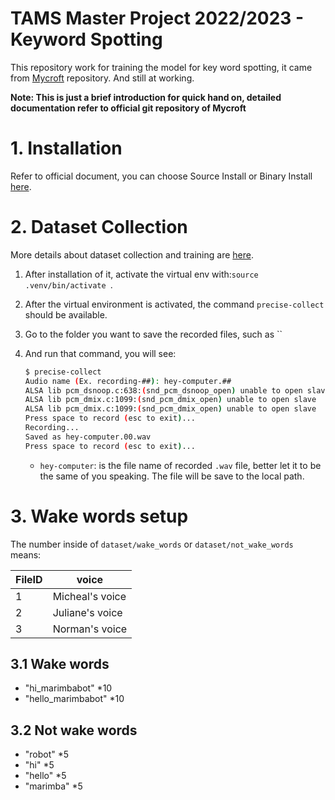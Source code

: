 # TAMS Master Project 2022/2023 - Keyword Spotting

This repository work for training the model for key word spotting, it came from [Mycroft](https://github.com/MycroftAI/mycroft-precise.git) repository. And still at working.

 **Note: This is just a brief introduction for quick hand on, detailed documentation refer to official git repository of Mycroft**

# 1. Installation

Refer to official document, you can choose Source Install or Binary Install [here](https://github.com/MycroftAI/mycroft-precise#installation).

# 2. Dataset Collection

More details about dataset collection and training are [here](https://github.com/MycroftAI/mycroft-precise/wiki/Training-your-own-wake-word#how-to-train-your-own-wake-word).

1.   After installation of it, activate the virtual env with:`source .venv/bin/activate `.

2.   After the virtual environment is activated, the command `precise-collect` should be available. 

3.   Go to the folder you want to save the recorded files,  such as ``

4.   And run that command, you will see:

     ```bash
     $ precise-collect
     Audio name (Ex. recording-##): hey-computer.##
     ALSA lib pcm_dsnoop.c:638:(snd_pcm_dsnoop_open) unable to open slave
     ALSA lib pcm_dmix.c:1099:(snd_pcm_dmix_open) unable to open slave
     ALSA lib pcm_dmix.c:1099:(snd_pcm_dmix_open) unable to open slave
     Press space to record (esc to exit)...
     Recording...
     Saved as hey-computer.00.wav
     Press space to record (esc to exit)...
     ```

     -   `hey-computer`: is the file name of recorded `.wav` file, better let it to be the same of you speaking. The file will be save to the local path.

# 3. Wake words setup

The number inside of `dataset/wake_words` or `dataset/not_wake_words` means:

| FileID | voice           |
| ------ | --------------- |
| 1      | Micheal's voice |
| 2      | Juliane's voice |
| 3      | Norman's voice  |



## 3.1 Wake words

-   "hi_marimbabot" *10
-   "hello_marimbabot" *10

## 3.2 Not wake words

-   "robot"  *5
-   "hi" *5
-   "hello" *5
-   "marimba" *5
